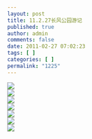 ```yaml
---
layout: post
title: 11.2.27长风公园游记
published: true
author: admin
comments: false
date: 2011-02-27 07:02:23
tags: [ ]
categories: [ ]
permalink: "1225"
---
```

![][1]  
![][2]  
![][3]  
![][4]  
![][5]  
![][6]  
![][7]

 [1]: http://xujianian.com/jx/blog/UploadFiles/2011-2/227116819.jpg
 [2]: http://xujianian.com/jx/blog/UploadFiles/2011-2/227719144.jpg
 [3]: http://xujianian.com/jx/blog/UploadFiles/2011-2/227568632.jpg
 [4]: http://xujianian.com/jx/blog/UploadFiles/2011-2/227951890.jpg
 [5]: http://xujianian.com/jx/blog/UploadFiles/2011-2/227328608.jpg
 [6]: http://xujianian.com/jx/blog/UploadFiles/2011-2/227616120.jpg
 [7]: http://xujianian.com/jx/blog/UploadFiles/2011-2/227409165.jpg